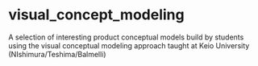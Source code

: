 # visual_concept_modeling
A selection of interesting product conceptual models build by students using the visual conceptual modeling approach taught at Keio University (NIshimura/Teshima/Balmelli)   

